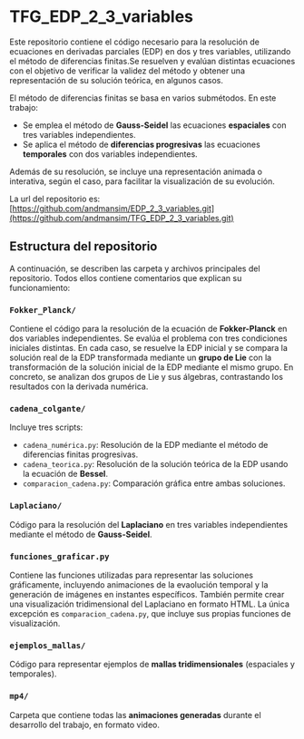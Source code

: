 # TFG_EDP_2_3_variables

Este repositorio contiene el código necesario para la resolución de ecuaciones en derivadas parciales (EDP) en dos y tres variables, utilizando el método de diferencias finitas.Se resuelven y evalúan distintas ecuaciones con el objetivo de verificar la validez del método y obtener una representación de su solución teórica, en algunos casos. 

El método de diferencias finitas se basa en varios submétodos. En este trabajo:
- Se emplea el método de **Gauss-Seidel** las ecuaciones **espaciales** con tres variables independientes.
- Se aplica el método de **diferencias progresivas** las ecuaciones **temporales** con dos variables independientes.

Además de su resolución, se incluye una representación animada o interativa, según el caso, para facilitar la visualización de su evolución.

La url del repositorio es: [https://github.com/andmansim/EDP_2_3_variables.git](https://github.com/andmansim/TFG_EDP_2_3_variables.git)

## Estructura del repositorio

A continuación, se describen las carpeta y archivos principales del repositorio. Todos ellos contiene comentarios que explican su funcionamiento:

### `Fokker_Planck/`
Contiene el código para la resolución de la ecuación de **Fokker-Planck** en dos variables independientes. Se evalúa el problema con tres condiciones iniciales distintas. En cada caso, se resuelve la EDP inicial y se compara la solución real de la EDP transformada mediante un **grupo de Lie** con la transformación de la solución inicial de la EDP mediante el mismo grupo. En concreto, se analizan dos grupos de Lie y sus álgebras, contrastando los resultados con la derivada numérica. 

### `cadena_colgante/` 
Incluye tres scripts:
- `cadena_numérica.py`: Resolución de la EDP mediante el método de diferencias finitas progresivas.
- `cadena_teorica.py`: Resolución de la solución teórica de la EDP usando la ecuación de **Bessel**.
- `comparacion_cadena.py`: Comparación gráfica entre ambas soluciones. 
   
### `Laplaciano/`
Código para la resolución del **Laplaciano** en tres variables independientes mediante el método de **Gauss-Seidel**.

###  `funciones_graficar.py`
Contiene las funciones utilizadas para representar las soluciones gráficamente, incluyendo animaciones de la evaolución temporal y la generación de imágenes en instantes específicos. También permite crear una visualización tridimensional del Laplaciano en formato HTML. La única excepción es `comparacion_cadena.py`, que incluye sus propias funciones de visualización. 

### `ejemplos_mallas/`
Código para  representar ejemplos de **mallas tridimensionales** (espaciales y temporales).

 ### `mp4/`
 Carpeta que contiene todas las **animaciones generadas** durante el desarrollo del trabajo, en formato video. 




